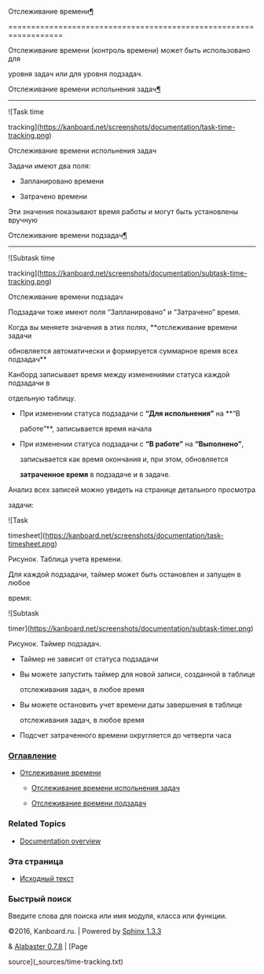 Отслеживание времени[¶](#time-tracking "Ссылка на этот заголовок")

==================================================================



Отслеживание времени (контроль времени) может быть использовано для

уровня задач или для уровня подзадач.



Отслеживание времени испольнения задач[¶](#task-time-tracking "Ссылка на этот заголовок")

-----------------------------------------------------------------------------------------



![Task time

tracking](https://kanboard.net/screenshots/documentation/task-time-tracking.png)



Отслеживание времени испольнения задач



Задачи имеют два поля:



-   Запланировано времени



-   Затрачено времени



Эти значения показывают время работы и могут быть установлены вручную



Отслеживание времени подзадач[¶](#subtask-time-tracking "Ссылка на этот заголовок")

-----------------------------------------------------------------------------------



![Subtask time

tracking](https://kanboard.net/screenshots/documentation/subtask-time-tracking.png)



Отслеживание времени подзадач



Подзадачи тоже имеют поля “Запланировано” и “Затрачено” время.



Когда вы меняете значения в этих полях, **отслеживание времени задачи

обновляется автоматически и формируется суммарное время всех подзадач**



Канборд записывает время между изменениями статуса каждой подзадачи в

отдельную таблицу.



-   При изменении статуса подзадачи с **“Для испольнения”** на **“В

    работе”**, записывается время начала



-   При изменении статуса подзадачи с **“В работе”** на **“Выполнено”**,

    записывается как время окончания и, при этом, обновляется

    **затраченное время** в подзадаче и в задаче.



Анализ всех записей можно увидеть на странице детального просмотра

задачи:



![Task

timesheet](https://kanboard.net/screenshots/documentation/task-timesheet.png)



Рисунок. Таблица учета времени.



Для каждой подзадачи, таймер может быть остановлен и запущен в любое

время:



![Subtask

timer](https://kanboard.net/screenshots/documentation/subtask-timer.png)



Рисунок. Таймер подзадач.



-   Таймер не зависит от статуса подзадачи



-   Вы можете запустить таймер для новой записи, созданной в таблице

    отслеживания задач, в любое время



-   Вы можете остановить учет времени даты завершения в таблице

    отслеживания задач, в любое время



-   Подсчет затраченного времени округляется до четверти часа



### [Оглавление](index.markdown)



-   [Отслеживание времени](#)

    -   [Отслеживание времени испольнения задач](#task-time-tracking)

    -   [Отслеживание времени подзадач](#subtask-time-tracking)



### Related Topics



-   [Documentation overview](index.markdown)



### Эта страница



-   [Исходный текст](_sources/time-tracking.txt)



### Быстрый поиск



Введите слова для поиска или имя модуля, класса или функции.



©2016, Kanboard.ru. | Powered by [Sphinx 1.3.3](http://sphinx-doc.org/)

& [Alabaster 0.7.8](https://github.com/bitprophet/alabaster) | [Page

source](_sources/time-tracking.txt)

